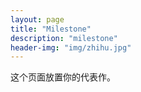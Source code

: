 ```yaml
---
layout: page
title: "Milestone"
description: "milestone"
header-img: "img/zhihu.jpg"
---
```


这个页面放置你的代表作。






